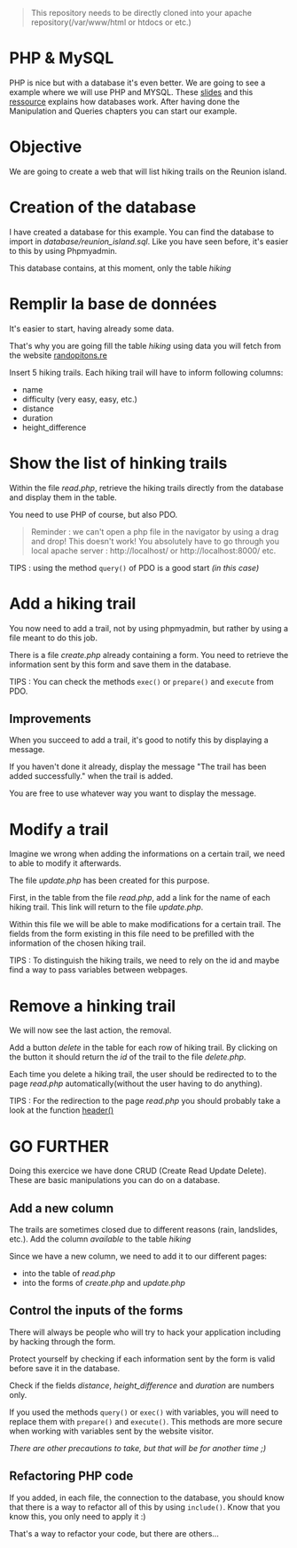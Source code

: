 > This repository needs to be directly cloned into your apache repository(/var/www/html or htdocs or etc.)

# PHP & MySQL

PHP is nice but with a database it's even better. We are going to see a example where we will use PHP and MYSQL.
These [slides](https://docs.google.com/presentation/d/1hHX4lXuyRvciIvs613N29j-hWV4wth_ZhM6n9xQI7D4/edit?usp=sharing)  and this [ressource](https://www.codecademy.com/learn/learn-sql) explains how databases work. After having done the Manipulation and Queries chapters you can start our example. 

# Objective

We are going to create a web that will list hiking trails on the Reunion island.


# Creation of the database
I have created a database for this example. You can find the database to import in *database/reunion_island.sql*. Like you have seen before, it's easier to this by using Phpmyadmin.

This database contains, at this moment, only the table *hiking*

# Remplir la base de données

It's easier to start, having already some data.

That's why you are going fill the table *hiking* using data you will fetch from the website [randopitons.re](https://www.randopitons.re)


Insert 5 hiking trails. Each hiking trail will have to inform following columns:
* name
* difficulty (very easy, easy, etc.)
* distance
* duration
* height_difference

# Show the list of hinking trails

Within the file *read.php*, retrieve the hiking trails directly from the database and display them in the table.

You need to use PHP of course, but also PDO.

> Reminder : we can't open a php file in the navigator by using a drag and drop! This doesn't work! 
You absolutely have to go through you local apache server : http://localhost/ or http://localhost:8000/ etc.

TIPS : using the method ```query()``` of PDO is a good start *(in this case)*

# Add a hiking trail

You now need to add a trail, not by using phpmyadmin, but rather by using a file meant to do this job.


There is a file *create.php* already containing a form. You need to retrieve the information sent by this form and save them in the database.

TIPS : You can check the methods ```exec()``` or ```prepare()``` and ```execute``` from PDO.

## Improvements

When you succeed to add a trail, it's good to notify this by displaying a message.

If you haven't done it already, display the message "The trail has been added successfully." when the trail is added.

You are free to use whatever way you want to display the message.


# Modify a trail

Imagine we wrong when adding the informations on a certain trail, we need to able to modify it afterwards.

The file *update.php* has been created for this purpose.

First, in the table from the file *read.php*, add a link for the name of each hiking trail. This link will return to the file *update.php*.

Within this file we will be able to make modifications for a certain trail. The fields from the form existing in this file need to be prefilled with the information of the chosen hiking trail.


TIPS : To distinguish the hiking trails, we need to rely on the id and maybe find a way to pass variables between webpages.

# Remove a hinking trail

We will now see the last action, the removal.

Add a button *delete* in the table for each row of hiking trail. By clicking on the button it should return the *id* of the trail to the file *delete.php*.

Each time you delete a hiking trail, the user should be redirected to to the page *read.php* automatically(without the user having to do anything).


TIPS : For the redirection to the page *read.php* you should probably take a look at the function [header()](http://php.net/manual/en/function.header.php)

# GO FURTHER

Doing this exercice we have done CRUD (Create Read Update Delete). These are basic manipulations you can do on a database.


## Add a new column

The trails are sometimes closed due to different reasons (rain, landslides, etc.). Add the column *available* to the table *hiking*

Since we have a new column, we need to add it to our different pages: 


* into the table of *read.php*
* into the forms of *create.php* and *update.php*

## Control the inputs of the forms

There will always be people who will try to hack your application including by hacking through the form.

Protect yourself by checking if each information sent by the form is valid before save it in the database.

Check if the fields *distance*, *height_difference* and *duration* are numbers only.

If you used the methods ```query()``` or ```exec()``` with variables, you will need to replace them with ```prepare()``` and ```execute()```. This methods are more secure when working with variables sent by the website visitor.


*There are other precautions to take, but that will be for another time ;)*

## Refactoring PHP code

If you added, in each file, the connection to the database, you should know that there is a way to refactor all of this by using ```include()```. Know that you know this, you only need to apply it :)

That's a way to refactor your code, but there are others...

